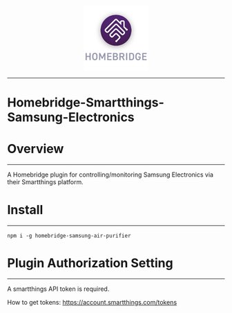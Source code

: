 
<p align="center">

<img src="https://github.com/homebridge/branding/raw/master/logos/homebridge-wordmark-logo-vertical.png" width="150">

</p>

---
# Homebridge-Smartthings-Samsung-Electronics

# Overview

---
A Homebridge plugin for controlling/monitoring Samsung Electronics via their Smartthings platform.

# Install

---

```
npm i -g homebridge-samsung-air-purifier
```

# Plugin Authorization Setting

---
A smartthings API token is required.

How to get tokens: https://account.smartthings.com/tokens


